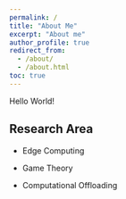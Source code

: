 ```yaml
---
permalink: /
title: "About Me"
excerpt: "About me"
author_profile: true
redirect_from:
  - /about/
  - /about.html
toc: true
---
```


Hello World!

## Research Area
* Edge Computing

* Game Theory

* Computational Offloading





